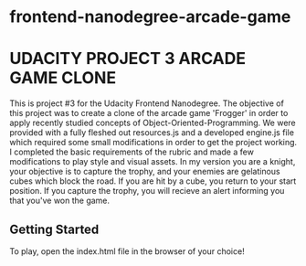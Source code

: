 frontend-nanodegree-arcade-game
===============================

# UDACITY PROJECT 3 ARCADE GAME CLONE
This is project #3 for the Udacity Frontend Nanodegree. The objective of this project was to create a clone of the arcade game 'Frogger' in order to apply recently studied concepts of Object-Oriented-Programming. We were provided with a fully fleshed out resources.js and a developed engine.js file which required some small modifications in order to get the project working. I completed the basic requirements of the rubric and made a few modifications to play style and visual assets. In my version you are a knight, your objective is to capture the trophy, and your enemies are gelatinous cubes which block the road. If you are hit by a cube, you return to your start position. If you capture the trophy, you will recieve an alert informing you that you've won the game. 


## Getting Started

To play, open the index.html file in the browser of your choice!

